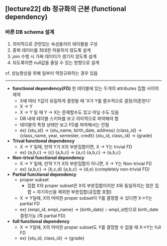 ## [lecture22] db 정규화의 근본 (functional dependency)

### 바른 DB schema 설계

1. 의미적으로 관련있는 속성들끼리 테이블을 구성
2. 중복 데이터를 최대한 허용하지 않도록 설계
3. join 수행 시 가짜 데이터가 생기지 않도록 설계
4. 되도록이면 null값을 줄일 수 있는 방향으로 설계

cf. 성능향상을 위해 일부러 역정규화하는 경우 있음

<hr>

- **functional dependency(FD)**
  한 테이블에 있는 두개의 attributes 집합 사이의 제약
  - X에 따라 Y값이 유일하게 결정될 때 'X가 Y를 함수적으로 결정/의존한다'
  - X -> Y
  - X -> Y 일 때 Y -> X는 존재할수도 있고 아닐 수도 있음
  - DB 내에 테이블 스키마를 보고 의미적으로 파악해야 함
  - 테이블의 특정 상태만 보고 FD를 파악해서는 안됨
  - ex)
    {stu_id} -> {stu_name, birth_date, address}
    {class_id} -> {class_name, year, semester, credit}
    {stu_id, class_id} -> {grade}
- **Trival functional dependency**
  - X -> Y 일때, 만약 Y가 X의 부분집합이면, X -> Y는 trivial FD
  - ex)
    {a,b,c} -> {c}
    {a,b,c} -> {a,c}
    {a,b,c} -> {a,b,c}
- **Non-trival functional dependency**
  - X -> Y 일때, 만약 Y가 X의 부분집합이 아니면, X -> Y는 Non-trivial FD
  - ex)
    {a,b,c} -> {b,c,d}
    {a,b,c} -> {d,e} (completely non-trivial FD)
- **Partial functional dependency**
  - proper subset
    - 집합 X의 proper subset은 X의 부분집합이지만 X와 동일하지는 않은 집합 = 자기자신을 제외한 부분집합(공집합 포함)
  - X -> Y일때, X의 어떠한 proper subset이 Y를 결정할 수 있다면 X->Y는 partial FD
  - ex)
    {empl_id, empl_name} -> {birth_date} :: empl_id만으로 birth_date 결정가능 (즉 partial FD)
- **full functional dependency**
  - X -> Y일때, X의 어떠한 proper subset도 Y를 결정할 수 없을 때 X->Y는 full FD
  - ex)
    {stu_id, class_id} -> {grade}
